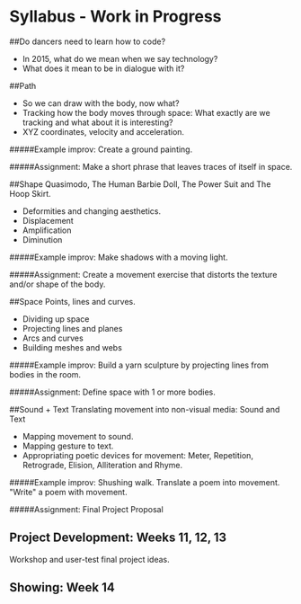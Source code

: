 # Syllabus - Work in Progress

##Do dancers need to learn how to code?
- In 2015, what do we mean when we say technology?
- What does it mean to be in dialogue with it?

##Path

- So	we	can	draw	with	the	body,	now	what?
- Tracking how the body moves through space: What exactly are we tracking and what about it is interesting?
- XYZ coordinates, velocity and acceleration.

#####Example improv:	Create	a	ground	painting.

#####Assignment: Make a short phrase that leaves traces of itself in space.

##Shape
Quasimodo,	The	Human	Barbie	Doll,	The	Power	Suit	and	The	Hoop	Skirt.
- Deformities	and	changing	aesthetics.
- Displacement
- Amplification
- Diminution

#####Example improv:	Make	shadows	with	a	moving	light.

#####Assignment: Create a movement exercise that distorts the texture and/or shape of the body.

##Space
Points, lines and curves.
- Dividing	up	space
- Projecting	lines	and	planes
- Arcs and curves
- Building	meshes	and	webs

#####Example improv: Build	a	yarn	sculpture	by	projecting lines	from	bodies	in	the	room.

#####Assignment: Define	space	with 1 or more bodies.

##Sound + Text
Translating	movement	into	non-visual	media:	Sound	and	Text
- Mapping	movement to sound.
- Mapping	gesture to text.
- Appropriating	poetic	devices	for	movement:	Meter, Repetition, Retrograde, Elision, Alliteration and	Rhyme.

#####Example improv: Shushing	walk.	Translate	a	poem	into	movement. "Write"	a	poem	with	movement.

#####Assignment: Final	Project	Proposal

## Project Development: Weeks 11, 12, 13

Workshop	and	user-test	final	project	ideas.

## Showing: Week 14
